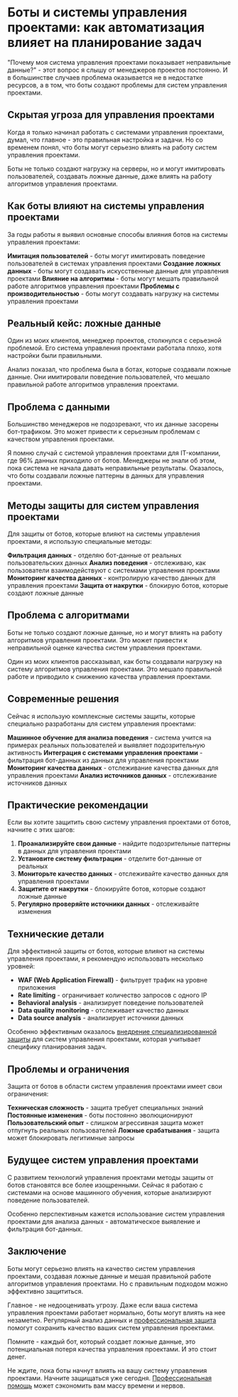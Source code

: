 ﻿# Боты и системы управления проектами: как автоматизация влияет на планирование задач

"Почему моя система управления проектами показывает неправильные данные?" - этот вопрос я слышу от менеджеров проектов постоянно. И в большинстве случаев проблема оказывается не в недостатке ресурсов, а в том, что боты создают проблемы для систем управления проектами.

## Скрытая угроза для управления проектами

Когда я только начинал работать с системами управления проектами, думал, что главное - это правильная настройка и задачи. Но со временем понял, что боты могут серьезно влиять на работу систем управления проектами.

Боты не только создают нагрузку на серверы, но и могут имитировать пользователей, создавать ложные данные, даже влиять на работу алгоритмов управления проектами.

## Как боты влияют на системы управления проектами

За годы работы я выявил основные способы влияния ботов на системы управления проектами:

**Имитация пользователей** - боты могут имитировать поведение пользователей в системах управления проектами
**Создание ложных данных** - боты могут создавать искусственные данные для управления проектами
**Влияние на алгоритмы** - боты могут мешать правильной работе алгоритмов управления проектами
**Проблемы с производительностью** - боты могут создавать нагрузку на системы управления проектами

## Реальный кейс: ложные данные

Один из моих клиентов, менеджер проектов, столкнулся с серьезной проблемой. Его система управления проектами работала плохо, хотя настройки были правильными.

Анализ показал, что проблема была в ботах, которые создавали ложные данные. Они имитировали поведение пользователей, что мешало правильной работе алгоритмов управления проектами.

## Проблема с данными

Большинство менеджеров не подозревают, что их данные засорены бот-трафиком. Это может привести к серьезным проблемам с качеством управления проектами.

Я помню случай с системой управления проектами для IT-компании, где 96% данных приходило от ботов. Менеджеры не знали об этом, пока система не начала давать неправильные результаты. Оказалось, что боты создавали ложные паттерны в данных для управления проектами.

## Методы защиты для систем управления проектами

Для защиты от ботов, которые влияют на системы управления проектами, я использую специальные методы:

**Фильтрация данных** - отделяю бот-данные от реальных пользовательских данных
**Анализ поведения** - отслеживаю, как пользователи взаимодействуют с системами управления проектами
**Мониторинг качества данных** - контролирую качество данных для управления проектами
**Защита от накрутки** - блокирую ботов, которые создают ложные данные

## Проблема с алгоритмами

Боты не только создают ложные данные, но и могут влиять на работу алгоритмов управления проектами. Это может привести к неправильной оценке качества систем управления проектами.

Один из моих клиентов рассказывал, как боты создавали нагрузку на систему алгоритмов управления проектами. Это мешало правильной работе и приводило к снижению качества управления проектами.

## Современные решения

Сейчас я использую комплексные системы защиты, которые специально разработаны для систем управления проектами:

**Машинное обучение для анализа поведения** - система учится на примерах реальных пользователей и выявляет подозрительную активность
**Интеграция с системами управления проектами** - фильтрация бот-данных из данных для управления проектами
**Мониторинг качества данных** - отслеживание качества данных для управления проектами
**Анализ источников данных** - отслеживание источников данных

## Практические рекомендации

Если вы хотите защитить свою систему управления проектами от ботов, начните с этих шагов:

1. **Проанализируйте свои данные** - найдите подозрительные паттерны в данных для управления проектами
2. **Установите систему фильтрации** - отделите бот-данные от реальных
3. **Мониторьте качество данных** - отслеживайте качество данных для управления проектами
4. **Защитите от накрутки** - блокируйте ботов, которые создают ложные данные
5. **Регулярно проверяйте источники данных** - отслеживайте изменения

## Технические детали

Для эффективной защиты от ботов, которые влияют на системы управления проектами, я рекомендую использовать несколько уровней:

- **WAF (Web Application Firewall)** - фильтрует трафик на уровне приложения
- **Rate limiting** - ограничивает количество запросов с одного IP
- **Behavioral analysis** - анализирует поведение пользователей
- **Data quality monitoring** - отслеживает качество данных
- **Data source analysis** - анализирует источники данных

Особенно эффективным оказалось [внедрение специализированной защиты](https://progaem.com/ustanovka-antibota-usluga-po-zashhite-ot-botov-vashih-sajtov-na-razlichnyh-cms-sistemah.html) для систем управления проектами, которая учитывает специфику планирования задач.

## Проблемы и ограничения

Защита от ботов в области систем управления проектами имеет свои ограничения:

**Техническая сложность** - защита требует специальных знаний
**Постоянные изменения** - боты постоянно эволюционируют
**Пользовательский опыт** - слишком агрессивная защита может отпугнуть реальных пользователей
**Ложные срабатывания** - защита может блокировать легитимные запросы

## Будущее систем управления проектами

С развитием технологий управления проектами методы защиты от ботов становятся все более изощренными. Сейчас я работаю с системами на основе машинного обучения, которые анализируют поведение пользователей.

Особенно перспективным кажется использование систем управления проектами для анализа данных - автоматическое выявление и фильтрация бот-данных.

## Заключение

Боты могут серьезно влиять на качество систем управления проектами, создавая ложные данные и мешая правильной работе алгоритмов управления проектами. Но с правильным подходом можно эффективно защититься.

Главное - не недооценивать угрозу. Даже если ваша система управления проектами работает нормально, боты могут влиять на нее незаметно. Регулярный анализ данных и [профессиональная защита](https://progaem.com/ustanovka-antibota-usluga-po-zashhite-ot-botov-vashih-sajtov-na-razlichnyh-cms-sistemah.html) помогут сохранить качество ваших систем управления проектами.

Помните - каждый бот, который создает ложные данные, это потенциальная потеря качества управления проектами. И это стоит денег.

Не ждите, пока боты начнут влиять на вашу систему управления проектами. Начните защищаться уже сегодня. [Профессиональная помощь](https://progaem.com/ustanovka-antibota-usluga-po-zashhite-ot-botov-vashih-sajtov-na-razlichnyh-cms-sistemah.html) может сэкономить вам массу времени и нервов.
